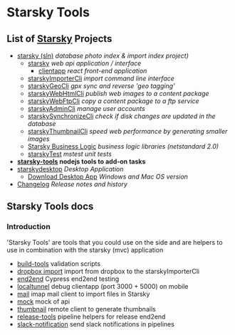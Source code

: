 # Starsky Tools

## List of [Starsky](../readme.md) Projects

-   [starsky (sln)](../starsky/readme.md) _database photo index & import index project)_
    -   [starsky](../starsky/starsky/readme.md) _web api application / interface_
        -   [clientapp](../starsky/starsky/clientapp/readme.md) _react front-end application_
    -   [starskyImporterCli](../starsky/starskyimportercli/readme.md) _import command line interface_
    -   [starskyGeoCli](../starsky/starskygeocli/readme.md) _gpx sync and reverse 'geo tagging'_
    -   [starskyWebHtmlCli](../starsky/starskywebhtmlcli/readme.md) _publish web images to a content package_
    -   [starskyWebFtpCli](../starsky/starskywebftpcli/readme.md) _copy a content package to a ftp service_
    -   [starskyAdminCli](../starsky/starskyadmincli/readme.md) _manage user accounts_
    -   [starskySynchronizeCli](../starsky/starskysynchronizecli/readme.md) _check if disk changes are updated in the database_
    -   [starskyThumbnailCli](../starsky/starskythumbnailcli/readme.md) _speed web performance by generating smaller images_
    -   [Starsky Business Logic](../starsky/starskybusinesslogic/readme.md) _business logic libraries (netstandard 2.0)_
    -   [starskyTest](../starsky/starskytest/readme.md) _mstest unit tests_
-   **[starsky-tools](../starsky-tools/readme.md) nodejs tools to add-on tasks**
-   [starskydesktop](../starskydesktop/readme.md) _Desktop Application_
    -   [Download Desktop App](https://qdraw.github.io/starsky/assets/download/download.html) _Windows and Mac OS version_
-   [Changelog](../history.md) _Release notes and history_

## Starsky Tools docs

### Introduction

'Starsky Tools' are tools that you could use on the side and are helpers to use in combination with the starsky (mvc) application

-   [build-tools](build-tools/readme.md) validation scripts
-   [dropbox import](dropbox-import/readme.md) import from dropbox to the starskyImporterCli
-   [end2end](end2end/readme.md) Cypress end2end testing
-   [localtunnel](localtunnel/readme.md) debug clientapp (port 3000 + 5000) on mobile
-   [mail](mail/readme.md) imap mail client to import files in Starsky
-   [mock](mock/readme.md) mock of api
-   [thumbnail](thumbnail/readme.md) remote client to generate thumbnails
-   [release-tools](release-tools/readme.md) pipeline helpers for release end2end
-   [slack-notification](slack-notification/readme.md) send slack notifications in pipelines
